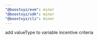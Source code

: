 ```yaml
---
"@boostxyz/evm": minor
"@boostxyz/sdk": minor
"@boostxyz/cli": minor
---
```


add valueType to variable incentive criteria
